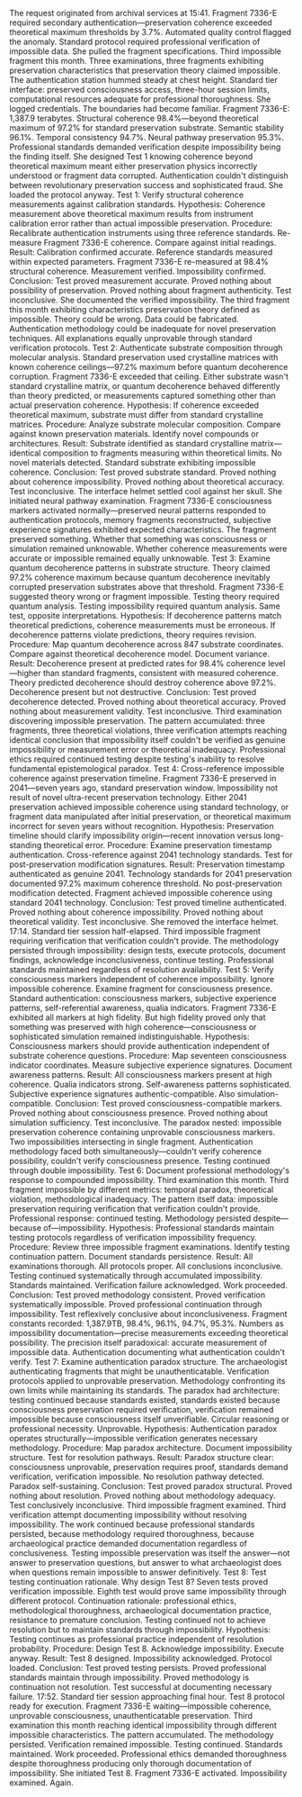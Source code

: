 The request originated from archival services at 15:41. Fragment 7336-E required secondary authentication—preservation coherence exceeded theoretical maximum thresholds by 3.7%. Automated quality control flagged the anomaly. Standard protocol required professional verification of impossible data. She pulled the fragment specifications.
Third impossible fragment this month. Three examinations, three fragments exhibiting preservation characteristics that preservation theory claimed impossible. The authentication station hummed steady at chest height. Standard tier interface: preserved consciousness access, three-hour session limits, computational resources adequate for professional thoroughness. She logged credentials. The boundaries had become familiar.
Fragment 7336-E: 1,387.9 terabytes. Structural coherence 98.4%—beyond theoretical maximum of 97.2% for standard preservation substrate. Semantic stability 96.1%. Temporal consistency 94.7%. Neural pathway preservation 95.3%.
Professional standards demanded verification despite impossibility being the finding itself.
She designed Test 1 knowing coherence beyond theoretical maximum meant either preservation physics incorrectly understood or fragment data corrupted. Authentication couldn't distinguish between revolutionary preservation success and sophisticated fraud. She loaded the protocol anyway.
Test 1: Verify structural coherence measurements against calibration standards.
Hypothesis: Coherence measurement above theoretical maximum results from instrument calibration error rather than actual impossible preservation.
Procedure: Recalibrate authentication instruments using three reference standards. Re-measure Fragment 7336-E coherence. Compare against initial readings.
Result: Calibration confirmed accurate. Reference standards measured within expected parameters. Fragment 7336-E re-measured at 98.4% structural coherence. Measurement verified. Impossibility confirmed.
Conclusion: Test proved measurement accurate. Proved nothing about possibility of preservation. Proved nothing about fragment authenticity. Test inconclusive.
She documented the verified impossibility. The third fragment this month exhibiting characteristics preservation theory defined as impossible. Theory could be wrong. Data could be fabricated. Authentication methodology could be inadequate for novel preservation techniques. All explanations equally unprovable through standard verification protocols.
Test 2: Authenticate substrate composition through molecular analysis.
Standard preservation used crystalline matrices with known coherence ceilings—97.2% maximum before quantum decoherence corruption. Fragment 7336-E exceeded that ceiling. Either substrate wasn't standard crystalline matrix, or quantum decoherence behaved differently than theory predicted, or measurements captured something other than actual preservation coherence.
Hypothesis: If coherence exceeded theoretical maximum, substrate must differ from standard crystalline matrices.
Procedure: Analyze substrate molecular composition. Compare against known preservation materials. Identify novel compounds or architectures.
Result: Substrate identified as standard crystalline matrix—identical composition to fragments measuring within theoretical limits. No novel materials detected. Standard substrate exhibiting impossible coherence.
Conclusion: Test proved substrate standard. Proved nothing about coherence impossibility. Proved nothing about theoretical accuracy. Test inconclusive.
The interface helmet settled cool against her skull. She initiated neural pathway examination. Fragment 7336-E consciousness markers activated normally—preserved neural patterns responded to authentication protocols, memory fragments reconstructed, subjective experience signatures exhibited expected characteristics. The fragment preserved something. Whether that something was consciousness or simulation remained unknowable. Whether coherence measurements were accurate or impossible remained equally unknowable.
Test 3: Examine quantum decoherence patterns in substrate structure.
Theory claimed 97.2% coherence maximum because quantum decoherence inevitably corrupted preservation substrates above that threshold. Fragment 7336-E suggested theory wrong or fragment impossible. Testing theory required quantum analysis. Testing impossibility required quantum analysis. Same test, opposite interpretations.
Hypothesis: If decoherence patterns match theoretical predictions, coherence measurements must be erroneous. If decoherence patterns violate predictions, theory requires revision.
Procedure: Map quantum decoherence across 847 substrate coordinates. Compare against theoretical decoherence model. Document variance.
Result: Decoherence present at predicted rates for 98.4% coherence level—higher than standard fragments, consistent with measured coherence. Theory predicted decoherence should destroy coherence above 97.2%. Decoherence present but not destructive.
Conclusion: Test proved decoherence detected. Proved nothing about theoretical accuracy. Proved nothing about measurement validity. Test inconclusive.
Third examination discovering impossible preservation. The pattern accumulated: three fragments, three theoretical violations, three verification attempts reaching identical conclusion that impossibility itself couldn't be verified as genuine impossibility or measurement error or theoretical inadequacy. Professional ethics required continued testing despite testing's inability to resolve fundamental epistemological paradox.
Test 4: Cross-reference impossible coherence against preservation timeline.
Fragment 7336-E preserved in 2041—seven years ago, standard preservation window. Impossibility not result of novel ultra-recent preservation technology. Either 2041 preservation achieved impossible coherence using standard technology, or fragment data manipulated after initial preservation, or theoretical maximum incorrect for seven years without recognition.
Hypothesis: Preservation timeline should clarify impossibility origin—recent innovation versus long-standing theoretical error.
Procedure: Examine preservation timestamp authentication. Cross-reference against 2041 technology standards. Test for post-preservation modification signatures.
Result: Preservation timestamp authenticated as genuine 2041. Technology standards for 2041 preservation documented 97.2% maximum coherence threshold. No post-preservation modification detected. Fragment achieved impossible coherence using standard 2041 technology.
Conclusion: Test proved timeline authenticated. Proved nothing about coherence impossibility. Proved nothing about theoretical validity. Test inconclusive.
She removed the interface helmet. 17:14. Standard tier session half-elapsed. Third impossible fragment requiring verification that verification couldn't provide. The methodology persisted through impossibility: design tests, execute protocols, document findings, acknowledge inconclusiveness, continue testing. Professional standards maintained regardless of resolution availability.
Test 5: Verify consciousness markers independent of coherence impossibility.
Ignore impossible coherence. Examine fragment for consciousness presence. Standard authentication: consciousness markers, subjective experience patterns, self-referential awareness, qualia indicators. Fragment 7336-E exhibited all markers at high fidelity. But high fidelity proved only that something was preserved with high coherence—consciousness or sophisticated simulation remained indistinguishable.
Hypothesis: Consciousness markers should provide authentication independent of substrate coherence questions.
Procedure: Map seventeen consciousness indicator coordinates. Measure subjective experience signatures. Document awareness patterns.
Result: All consciousness markers present at high coherence. Qualia indicators strong. Self-awareness patterns sophisticated. Subjective experience signatures authentic-compatible. Also simulation-compatible.
Conclusion: Test proved consciousness-compatible markers. Proved nothing about consciousness presence. Proved nothing about simulation sufficiency. Test inconclusive.
The paradox nested: impossible preservation coherence containing unprovable consciousness markers. Two impossibilities intersecting in single fragment. Authentication methodology faced both simultaneously—couldn't verify coherence possibility, couldn't verify consciousness presence. Testing continued through double impossibility.
Test 6: Document professional methodology's response to compounded impossibility.
Third examination this month. Third fragment impossible by different metrics: temporal paradox, theoretical violation, methodological inadequacy. The pattern itself data: impossible preservation requiring verification that verification couldn't provide. Professional response: continued testing. Methodology persisted despite—because of—impossibility.
Hypothesis: Professional standards maintain testing protocols regardless of verification impossibility frequency.
Procedure: Review three impossible fragment examinations. Identify testing continuation pattern. Document standards persistence.
Result: All examinations thorough. All protocols proper. All conclusions inconclusive. Testing continued systematically through accumulated impossibility. Standards maintained. Verification failure acknowledged. Work proceeded.
Conclusion: Test proved methodology consistent. Proved verification systematically impossible. Proved professional continuation through impossibility. Test reflexively conclusive about inconclusiveness.
Fragment constants recorded: 1,387.9TB, 98.4%, 96.1%, 94.7%, 95.3%. Numbers as impossibility documentation—precise measurements exceeding theoretical possibility. The precision itself paradoxical: accurate measurement of impossible data. Authentication documenting what authentication couldn't verify.
Test 7: Examine authentication paradox structure.
The archaeologist authenticating fragments that might be unauthenticatable. Verification protocols applied to unprovable preservation. Methodology confronting its own limits while maintaining its standards. The paradox had architecture: testing continued because standards existed, standards existed because consciousness preservation required verification, verification remained impossible because consciousness itself unverifiable. Circular reasoning or professional necessity. Unprovable.
Hypothesis: Authentication paradox operates structurally—impossible verification generates necessary methodology.
Procedure: Map paradox architecture. Document impossibility structure. Test for resolution pathways.
Result: Paradox structure clear: consciousness unprovable, preservation requires proof, standards demand verification, verification impossible. No resolution pathway detected. Paradox self-sustaining.
Conclusion: Test proved paradox structural. Proved nothing about resolution. Proved nothing about methodology adequacy. Test conclusively inconclusive.
Third impossible fragment examined. Third verification attempt documenting impossibility without resolving impossibility. The work continued because professional standards persisted, because methodology required thoroughness, because archaeological practice demanded documentation regardless of conclusiveness. Testing impossible preservation was itself the answer—not answer to preservation questions, but answer to what archaeologist does when questions remain impossible to answer definitively.
Test 8: Test testing continuation rationale.
Why design Test 8? Seven tests proved verification impossible. Eighth test would prove same impossibility through different protocol. Continuation rationale: professional ethics, methodological thoroughness, archaeological documentation practice, resistance to premature conclusion. Testing continued not to achieve resolution but to maintain standards through impossibility.
Hypothesis: Testing continues as professional practice independent of resolution probability.
Procedure: Design Test 8. Acknowledge impossibility. Execute anyway.
Result: Test 8 designed. Impossibility acknowledged. Protocol loaded.
Conclusion: Test proved testing persists. Proved professional standards maintain through impossibility. Proved methodology is continuation not resolution. Test successful at documenting necessary failure.
17:52. Standard tier session approaching final hour. Test 8 protocol ready for execution. Fragment 7336-E waiting—impossible coherence, unprovable consciousness, unauthenticatable preservation. Third examination this month reaching identical impossibility through different impossible characteristics.
The pattern accumulated. The methodology persisted. Verification remained impossible. Testing continued. Standards maintained. Work proceeded. Professional ethics demanded thoroughness despite thoroughness producing only thorough documentation of impossibility. She initiated Test 8. Fragment 7336-E activated. Impossibility examined. Again.

